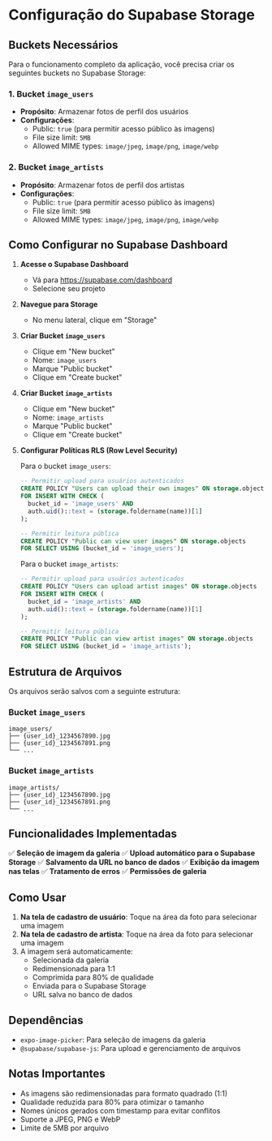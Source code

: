 # Configuração do Supabase Storage

## Buckets Necessários

Para o funcionamento completo da aplicação, você precisa criar os seguintes buckets no Supabase Storage:

### 1. Bucket `image_users`
- **Propósito**: Armazenar fotos de perfil dos usuários
- **Configurações**:
  - Public: `true` (para permitir acesso público às imagens)
  - File size limit: `5MB`
  - Allowed MIME types: `image/jpeg`, `image/png`, `image/webp`

### 2. Bucket `image_artists`
- **Propósito**: Armazenar fotos de perfil dos artistas
- **Configurações**:
  - Public: `true` (para permitir acesso público às imagens)
  - File size limit: `5MB`
  - Allowed MIME types: `image/jpeg`, `image/png`, `image/webp`

## Como Configurar no Supabase Dashboard

1. **Acesse o Supabase Dashboard**
   - Vá para https://supabase.com/dashboard
   - Selecione seu projeto

2. **Navegue para Storage**
   - No menu lateral, clique em "Storage"

3. **Criar Bucket `image_users`**
   - Clique em "New bucket"
   - Nome: `image_users`
   - Marque "Public bucket"
   - Clique em "Create bucket"

4. **Criar Bucket `image_artists`**
   - Clique em "New bucket"
   - Nome: `image_artists`
   - Marque "Public bucket"
   - Clique em "Create bucket"

5. **Configurar Políticas RLS (Row Level Security)**

   Para o bucket `image_users`:
   ```sql
   -- Permitir upload para usuários autenticados
   CREATE POLICY "Users can upload their own images" ON storage.objects
   FOR INSERT WITH CHECK (
     bucket_id = 'image_users' AND 
     auth.uid()::text = (storage.foldername(name))[1]
   );

   -- Permitir leitura pública
   CREATE POLICY "Public can view user images" ON storage.objects
   FOR SELECT USING (bucket_id = 'image_users');
   ```

   Para o bucket `image_artists`:
   ```sql
   -- Permitir upload para usuários autenticados
   CREATE POLICY "Users can upload artist images" ON storage.objects
   FOR INSERT WITH CHECK (
     bucket_id = 'image_artists' AND 
     auth.uid()::text = (storage.foldername(name))[1]
   );

   -- Permitir leitura pública
   CREATE POLICY "Public can view artist images" ON storage.objects
   FOR SELECT USING (bucket_id = 'image_artists');
   ```

## Estrutura de Arquivos

Os arquivos serão salvos com a seguinte estrutura:

### Bucket `image_users`
```
image_users/
├── {user_id}_1234567890.jpg
├── {user_id}_1234567891.png
└── ...
```

### Bucket `image_artists`
```
image_artists/
├── {user_id}_1234567890.jpg
├── {user_id}_1234567891.png
└── ...
```

## Funcionalidades Implementadas

✅ **Seleção de imagem da galeria**
✅ **Upload automático para o Supabase Storage**
✅ **Salvamento da URL no banco de dados**
✅ **Exibição da imagem nas telas**
✅ **Tratamento de erros**
✅ **Permissões de galeria**

## Como Usar

1. **Na tela de cadastro de usuário**: Toque na área da foto para selecionar uma imagem
2. **Na tela de cadastro de artista**: Toque na área da foto para selecionar uma imagem
3. A imagem será automaticamente:
   - Selecionada da galeria
   - Redimensionada para 1:1
   - Comprimida para 80% de qualidade
   - Enviada para o Supabase Storage
   - URL salva no banco de dados

## Dependências

- `expo-image-picker`: Para seleção de imagens da galeria
- `@supabase/supabase-js`: Para upload e gerenciamento de arquivos

## Notas Importantes

- As imagens são redimensionadas para formato quadrado (1:1)
- Qualidade reduzida para 80% para otimizar o tamanho
- Nomes únicos gerados com timestamp para evitar conflitos
- Suporte a JPEG, PNG e WebP
- Limite de 5MB por arquivo
